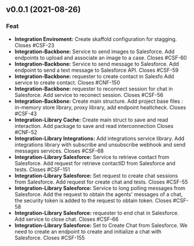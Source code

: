 
<a name="v0.0.1"></a>
## v0.0.1 (2021-08-26)

### Feat

* **Integration Enviroment:** Create skaffold configuration for stagging. Closes #CSF-23
* **Integration-Backbone:** Service to send images to Salesforce. Add endpoints to upload and associate an image to a case. Closes #CSF-60
* **Integration-Backbone:** Service to send message to Salesforce. Add endpoint to send a text message to Salesforce API. Closes #CSF-59
* **Integration-Backbone:** requester  to create  contact  in  Salesfo Add service to create contact. Closes #CNF-150
* **Integration-Backbone:** requester  to reconnect session for chat in  Salesforce. Add service to reconect session. Closes #CSF-56
* **Integration-Backbone:** Create main structure. Add project  base files : in-memory store library, proxy library, add endpoint healtcheck. Closes #CSF-43
* **Integration-Library Cache:**  Create main struct to save and read interaction. Add package to save and read interconnection Closes #CNF-52
* **Integration-Library Integrations:** Add integrations service library. Add integrations library with subscribe and unsubscribe webhook and send messages services. Closes #CSF-68
* **Integration-Library Salesforce:** Service to retrieve contact from Salesforce. Add request for retrieve contactID from Salesforce and tests. Closes #CSF-151
* **Integration-Library Salesforce:** Set request to create chat sessions from Salesforce. Add request for create chat and tests. Closes #CSF-55
* **Integration-Library Salesforce:** Service to long polling messages from Salesforce. Add the request to obtain the agents' messages  of a chat, the security token is added to the request to obtain token. Closes #CSF-58
* **Integration-Library Salesforce:** requester  to end  chat  in  Salesforce. Add service to close chat. Closes #CSF-66
* **Integration-Library Salesforce:** Set to Create Chat from Salesforce. We need to create an endpoint to create and initialize a chat with Salesforce. Closes #CSF-155

